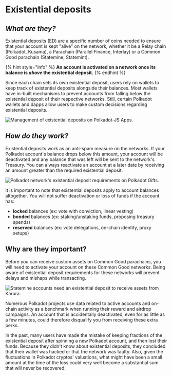 # Existential deposits

## _What are they?_

Existential deposits (ED) are a specific number of coins needed to ensure that your account is kept "alive" on the network, whether it be a Relay chain (Polkadot, Kusama), a Parachain (Parallel Finance, Interlay) or a Common Good parachain (Statemine, Statemint).&#x20;

{% hint style="info" %}
**An account is activated on a network once its balance is **_**above**_** the existential deposit.**&#x20;
{% endhint %}

Since each chain sets its own existential deposit, users rely on wallets to keep track of existential deposits alongside their balances. Most wallets have in-built mechanisms to prevent accounts from falling below the existential deposit of their respective networks. Still, certain Polkadot wallets and dapps allow users to make custom decisions regarding existential deposits.

![Management of existential deposits on Polkadot-JS Apps.](../../.gitbook/assets/A\_EDCustomSend.JPG)



## _How do they work?_

Existential deposits work as an anti-spam measure on the networks. If your Polkadot account's balance drops below this amount, your account will be deactivated and any balance that was left will be sent to the network's Treasury. You can always reactivate an account at a later date by receiving an amount greater than the required existential deposit.

![Polkadot network's existential deposit requirements on Polkadot Gifts.](../../.gitbook/assets/A\_EDGift.JPG)

It is important to note that existential deposits apply to account balances altogether. You will not suffer deactivation or loss of funds if the account has:

* **locked** balances (ex: vote with conviction, linear vesting)
* **bonded** balances (ex: staking/unstaking funds, proposing treasury spends)
* **reserved** balances (ex: vote delegations, on-chain identity, proxy setups)

## Why are they important?

Before you can receive custom assets on Common Good parachains, you will need to activate your account on these Common Good networks. Being aware of existential deposit requirements for these networks will prevent delays and mishaps while transacting.

![Statemine accounts need an existential deposit to receive assets from Karura.](<../../.gitbook/assets/A\_EDStatemine (1).JPG>)

Numerous Polkadot projects use data related to active accounts and on-chain activity as a benchmark when running their reward and airdrop campaigns. An account that is accidentally deactivated, even for as little as a few minutes, could therefore disqualify you from receiving these extra perks.

In the past, many users have made the mistake of keeping fractions of the existential deposit after spinning a new Polkadot account, and then lost their funds. Because they didn't know about existential deposits, they concluded that their wallet was hacked or that the network was faulty. Also, given the fluctuations in Polkadot cryptos' valuations, what might have been a small amount at the time of the loss could very well become a substantial sum that will never be recovered.

